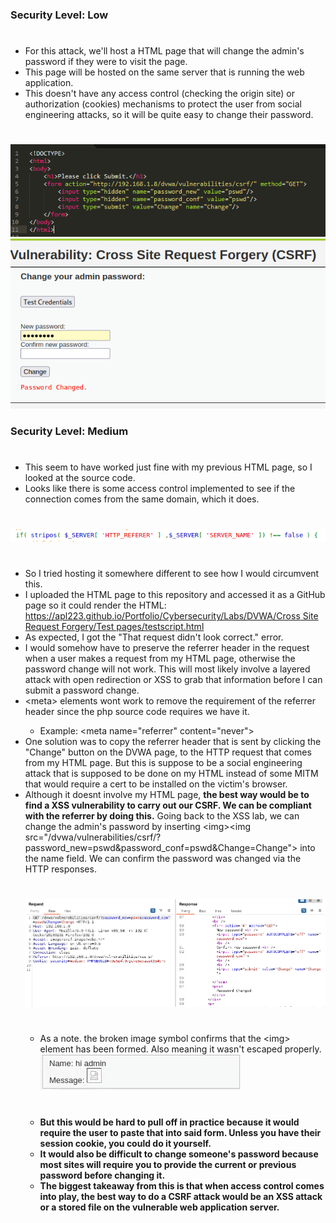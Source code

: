 ### Security Level: Low
#
* For this attack, we'll host a HTML page that will change the admin's password if they were to visit the page.
* This page will be hosted on the same server that is running the web application.
* This doesn't have any access control (checking the origin site) or authorization (cookies) mechanisms to protect the 
  user from social engineering attacks, so it will be quite easy to change their password.
#
![](./images/CSRF_Low1.png)
![](./images/CSRF_Low2.png)

### Security Level: Medium
#
* This seem to have worked just fine with my previous HTML page, so I looked at the source code.
* Looks like there is some access control implemented to see if the connection comes from the same domain, which it does.
#
![](./images/CSRF_Medium1.png)
#
* So I tried hosting it somewhere different to see how I would circumvent this.
* I uploaded the HTML page to this repository and accessed it as a GitHub page so it could render the HTML:
[https://apl223.github.io/Portfolio/Cybersecurity/Labs/DVWA/Cross Site Request Forgery/Test pages/testscript.html](https://apl223.github.io/Portfolio/Cybersecurity/Labs/DVWA/Cross%20Site%20Request%20Forgery/Test%20pages/testscript.html)
* As expected, I got the "That request didn't look correct." error.
* I would somehow have to preserve the referrer header in the request when a user makes a request from my HTML page,
  otherwise the password change will not work. This will most likely involve a layered attack with open redirection or XSS
  to grab that information before I can submit a password change.
* <<span>meta> elements wont work to remove the requirement of the referrer header since the php source code requires we have it.
    * Example: <<span>meta name="referrer" content="never"> 
* One solution was to copy the referrer header that is sent by clicking the "Change" button on the DVWA page, to the
  HTTP request that comes from my HTML page. But this is suppose to be a social engineering attack that is supposed to be done on my HTML
  instead of some MITM that would require a cert to be installed on the victim's browser.
* Although it doesnt involve my HTML page, **the best way would be to find a XSS vulnerability to carry out our CSRF. We can be compliant with the referrer by doing this.**
  Going back to the XSS lab, we can change the admin's password by inserting <img<span>><<span>img src="/dvwa/vulnerabilities/csrf/?password_new=pswd&password_conf=pswd&Change=Change">
  into the name field. We can confirm the password was changed via the HTTP responses.
  #
  ![](./images/CSRF_Medium2.png)
  #
  * As a note. the broken image symbol confirms that the <img<span>> element has been formed. Also meaning it wasn't escaped properly.
  ![](./images/CSRF_Medium3.png)
  #
  * **But this would be hard to pull off in practice because it would require the user to paste that into said form. Unless you have their session cookie, you could do it yourself.**
  * **It would also be difficult to change someone's password because most sites will require you to provide the current or previous password before changing it.**
  * **The biggest takeaway from this is that when access control comes into play, the best way to do a CSRF attack would be an XSS attack or a stored file on the vulnerable web application server.**
  
  
